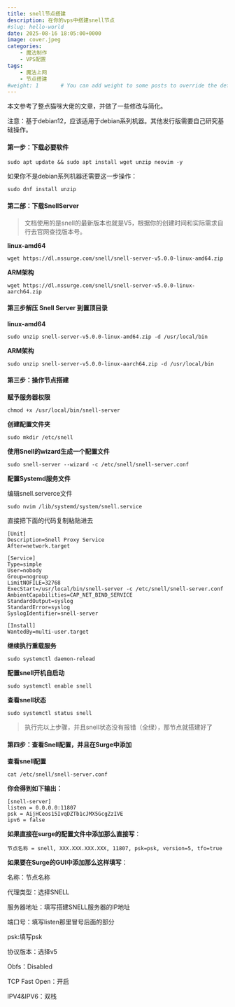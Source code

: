 ```yaml
---
title: snell节点搭建
description: 在你的vps中搭建snell节点
#slug: hello-world
date: 2025-08-16 18:05:00+0000
image: cover.jpeg
categories:
    - 魔法制作
    - VPS配置
tags:
    - 魔法上网
    - 节点搭建
#weight: 1       # You can add weight to some posts to override the default sorting (date descending)
---
```


本文参考了整点猫咪大佬的文章，并做了一些修改与简化。

注意：基于debian12，应该适用于debian系列机器。其他发行版需要自己研究基础操作。

#### 第一步：下载必要软件

```
sudo apt update && sudo apt install wget unzip neovim -y
```

如果你不是debian系列机器还需要这一步操作：

```
sudo dnf install unzip
```

#### 第二部：下载SnellServer

> 文档使用的是snell的最新版本也就是V5，根据你的创建时间和实际需求自行去官网查找版本号。

**linux-amd64**

```
wget https://dl.nssurge.com/snell/snell-server-v5.0.0-linux-amd64.zip
```

**ARM架构**

```
wget https://dl.nssurge.com/snell/snell-server-v5.0.0-linux-aarch64.zip
```

#### 第三步解压 Snell Server 到置顶目录

**linux-amd64**

```
sudo unzip snell-server-v5.0.0-linux-amd64.zip -d /usr/local/bin
```

**ARM架构**

```
sudo unzip snell-server-v5.0.0-linux-aarch64.zip -d /usr/local/bin
```

#### 第三步：操作节点搭建

**赋予服务器权限**

```
chmod +x /usr/local/bin/snell-server
```

**创建配置文件夹**

```
sudo mkdir /etc/snell
```

**使用Snell的wizard生成一个配置文件**

```
sudo snell-server --wizard -c /etc/snell/snell-server.conf
```

**配置Systemd服务文件**

编辑snell.serverce文件

```
sudo nvim /lib/systemd/system/snell.service
```

直接把下面的代码复制粘贴进去

```
[Unit]
Description=Snell Proxy Service
After=network.target

[Service]
Type=simple
User=nobody
Group=nogroup
LimitNOFILE=32768
ExecStart=/usr/local/bin/snell-server -c /etc/snell/snell-server.conf
AmbientCapabilities=CAP_NET_BIND_SERVICE
StandardOutput=syslog
StandardError=syslog
SyslogIdentifier=snell-server

[Install]
WantedBy=multi-user.target
```

**继续执行重载服务**

```
sudo systemctl daemon-reload
```

**配置snell开机自启动**

```
sudo systemctl enable snell
```

**查看snell状态**

```
sudo systemctl status snell
```

> 执行完以上步骤，并且snell状态没有报错（全绿），那节点就搭建好了

#### 第四步：查看Snell配置，并且在Surge中添加

**查看snell配置**

```
cat /etc/snell/snell-server.conf
```

**你会得到如下输出：**

```
[snell-server]
listen = 0.0.0.0:11807
psk = AijHCeos15IvqDZTb1cJMX5GcgZzIVE
ipv6 = false
```

**如果直接在surge的配置文件中添加那么直接写**：

```
节点名称 = snell, XXX.XXX.XXX.XXX, 11807, psk=psk, version=5, tfo=true
```

**如果要在Surge的GUI中添加那么这样填写**：

名称：节点名称

代理类型：选择SNELL

服务器地址：填写搭建SNELL服务器的IP地址

端口号：填写listen那里冒号后面的部分

psk:填写psk

协议版本：选择v5

Obfs：Disabled

TCP Fast Open：开启

IPV4&IPV6：双栈
